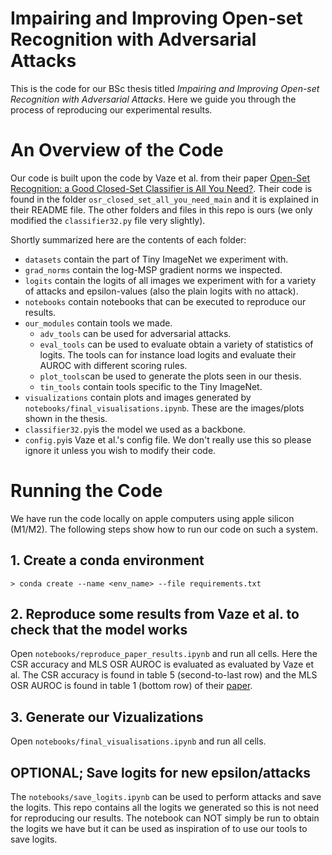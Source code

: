 # Impairing and Improving Open-set Recognition with Adversarial Attacks
This is the code for our BSc thesis titled *Impairing and Improving Open-set Recognition with Adversarial Attacks*. Here we guide you through the process of reproducing our experimental results.

# An Overview of the Code
Our code is built upon the code by Vaze et al. from their paper [Open-Set Recognition: a Good Closed-Set Classifier is All You Need?](https://www.robots.ox.ac.uk/~vgg/research/osr/). Their code is found in the folder `osr_closed_set_all_you_need_main` and it is explained in their README file. The other folders and files in this repo is ours (we only modified the `classifier32.py` file very slightly). 

Shortly summarized here are the contents of each folder:
* `datasets` contain the part of Tiny ImageNet we experiment with.
* `grad_norms` contain the log-MSP gradient norms we inspected.
* `logits` contain the logits of all images we experiment with for a variety of attacks and epsilon-values (also the plain logits with no attack).
* `notebooks` contain notebooks that can be executed to reproduce our results.
* `our_modules` contain tools we made.
    * `adv_tools` can be used for adversarial attacks.
    * `eval_tools` can be used to evaluate obtain a variety of statistics of logits. The tools can for instance load logits and evaluate their AUROC with different scoring rules.
    * `plot_tools`can be used to generate the plots seen in our thesis.
    * `tin_tools` contain tools specific to the Tiny ImageNet. 
* `visualizations` contain plots and images generated by `notebooks/final_visualisations.ipynb`. These are the images/plots shown in the thesis.
* `classifier32.py`is the model we used as a backbone.
* `config.py`is Vaze et al.'s config file. We don't really use this so please ignore it unless you wish to modify their code.

# Running the Code
We have run the code locally on apple computers using apple silicon (M1/M2). The following steps show how to run our code on such a system.

## 1. Create a conda environment
`> conda create --name <env_name> --file requirements.txt`

## 2. Reproduce some results from Vaze et al. to check that the model works
Open `notebooks/reproduce_paper_results.ipynb` and run all cells. Here the CSR accuracy and MLS OSR AUROC is evaluated as evaluated by Vaze et al. The CSR accuracy is found in table 5 (second-to-last row) and the MLS OSR AUROC is found in table 1 (bottom row) of their [paper](https://www.robots.ox.ac.uk/~vgg/research/osr/).

## 3. Generate our Vizualizations
Open `notebooks/final_visualisations.ipynb` and run all cells.

## OPTIONAL; Save logits for new epsilon/attacks
The `notebooks/save_logits.ipynb` can be used to perform attacks and save the logits. This repo contains all the logits we generated so this is not need for reproducing our results. The notebook can NOT simply be run to obtain the logits we have but it can be used as inspiration of to use our tools to save logits.

